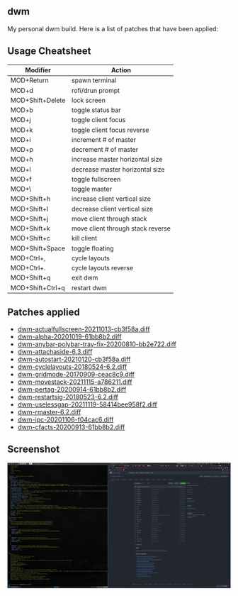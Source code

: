 ## dwm
My personal dwm build.  Here is a list of patches that have been applied:

## Usage Cheatsheet
| Modifier | Action |
| -------- | ------ |
| MOD+Return | spawn terminal |
| MOD+d | rofi/drun prompt |
| MOD+Shift+Delete | lock screen |
| MOD+b | toggle status bar |
| MOD+j | toggle client focus |
| MOD+k | toggle client focus reverse |
| MOD+i | increment # of master |
| MOD+p | decrement # of master |
| MOD+h | increase master horizontal size |
| MOD+l | decrease master horizontal size |
| MOD+f | toggle fullscreen |
| MOD+\ | toggle master |
| MOD+Shift+h | increase client vertical size |
| MOD+Shift+l | decrease client vertical size |
| MOD+Shift+j | move client through stack |
| MOD+Shift+k | move client through stack reverse |
| MOD+Shift+c | kill client |
| MOD+Shift+Space | toggle floating |
| MOD+Ctrl+, | cycle layouts |
| MOD+Ctrl+. | cycle layouts reverse |
| MOD+Shift+q | exit dwm |
| MOD+Shift+Ctrl+q | restart dwm |

## Patches applied
- [dwm-actualfullscreen-20211013-cb3f58a.diff](https://dwm.suckless.org/patches/actualfullscreen/)
- [dwm-alpha-20201019-61bb8b2.diff](https://dwm.suckless.org/patches/alpha/)
- [dwm-anybar-polybar-tray-fix-20200810-bb2e722.diff](https://dwm.suckless.org/patches/anybar/)
- [dwm-attachaside-6.3.diff](https://dwm.suckless.org/patches/attachaside)
- [dwm-autostart-20210120-cb3f58a.diff](https://dwm.suckless.org/patches/autostart/)
- [dwm-cyclelayouts-20180524-6.2.diff](https://dwm.suckless.org/patches/cyclelayouts/)
- [dwm-gridmode-20170909-ceac8c9.diff](https://dwm.suckless.org/patches/gridmode/)
- [dwm-movestack-20211115-a786211.diff](https://dwm.suckless.org/patches/movestack/)
- [dwm-pertag-20200914-61bb8b2.diff](https://dwm.suckless.org/patches/pertag/)
- [dwm-restartsig-20180523-6.2.diff](https://dwm.suckless.org/patches/restartsig/)
- [dwm-uselessgap-20211119-58414bee958f2.diff](https://dwm.suckless.org/patches/uselessgap/)
- [dwm-rmaster-6.2.diff](https://dwm.suckless.org/patches/rmaster/)
- [dwm-ipc-20201106-f04cac6.diff](https://dwm.suckless.org/patches/ipc/)
- [dwm-cfacts-20200913-61bb8b2.diff](https://dwm.suckless.org/patches/cfacts/)

## Screenshot
![alt text](https://raw.githubusercontent.com/caseyrobb/dwm/master/dwm-screen.png)
